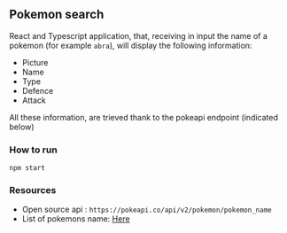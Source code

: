 ## Pokemon search
React and Typescript application, that, receiving in input the name of a pokemon (for example ```abra```), will display the following information:
* Picture
* Name
* Type
* Defence
* Attack 

All these information, are trieved thank to the pokeapi endpoint (indicated below)

### How to run
```npm start```

### Resources
* Open source api : ```https://pokeapi.co/api/v2/pokemon/pokemon_name```
* List of pokemons name:  [Here](https://bulbapedia.bulbagarden.net/wiki/List_of_Pok%C3%A9mon_by_name)
